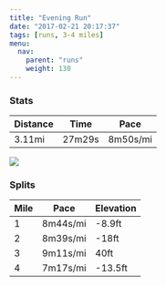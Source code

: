```yaml
---
title: "Evening Run"
date: "2017-02-21 20:17:37"
tags: [runs, 3-4 miles]
menu:
  nav:
    parent: "runs"
    weight: 130
---
```


### Stats

| Distance | Time | Pace |
|----------|------|------|
|3.11mi|27m29s|8m50s/mi|

<img src='https://maps.googleapis.com/maps/api/staticmap?maptype=roadmap&path=enc:exjeIphvLgJcEmBrHw@lh@jBlAqAjClCdLM~C~HdL|Gh]tGrJjEbAnO~\yDoL_KqOqDi@oFoGaFoY{HkJcDaPaAgKrA}AsA}@n@an@v@uCtGl@&key=AIzaSyC1MId7bFpkLXNAaYhBSTb8jLyiSqzbDtM&size=800x800&markers=color:yellow|label:S|53.47219,-2.24921&markers=color:green|label:F|53.47285999999999,-2.2484'>

### Splits

| Mile | Pace | Elevation |
|------|------|-----------|
|1|8m44s/mi|-8.9ft|
|2|8m39s/mi|-18ft|
|3|9m11s/mi|40ft|
|4|7m17s/mi|-13.5ft|
